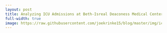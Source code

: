 ```yaml
---
layout: post
title: Analyzing ICU Admissions at Beth-Isreal Deaconess Medical Center
full-width: true
image: https://raw.githubusercontent.com/joekrinke15/blog/master/img/icu.png
---
```

